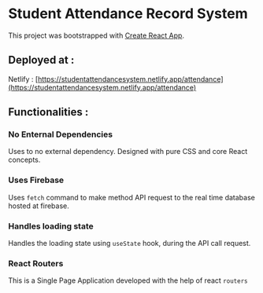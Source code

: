 # Student Attendance Record System

This project was bootstrapped with [Create React App](https://github.com/facebook/create-react-app).

## Deployed at : 

Netlify : [https://studentattendancesystem.netlify.app/attendance](https://studentattendancesystem.netlify.app/attendance)

## Functionalities : 

### No Enternal Dependencies

Uses to no external dependency. Designed with pure CSS and core React concepts.

### Uses Firebase

Uses `fetch` command to make method API request to the real time database hosted at firebase. 

### Handles loading state

Handles the loading state using `useState` hook, during the API call request.

### React Routers

This is a Single Page Application developed with the help of react `routers`